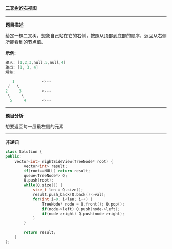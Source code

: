 ####  [二叉树的右视图](https://leetcode-cn.com/problems/binary-tree-right-side-view/)

***

**题目描述**

给定一棵二叉树，想象自己站在它的右侧，按照从顶部到底部的顺序，返回从右侧所能看到的节点值。

**示例:**

```cpp
输入: [1,2,3,null,5,null,4]
输出: [1, 3, 4]
解释:

   1            <---
 /   \
2     3         <---
 \     \
  5     4       <---
```

***

**题目分析**

想要返回每一层最左侧的元素

****

**非递归**

```cpp
class Solution {
public:
    vector<int> rightSideView(TreeNode* root) {
        vector<int> result;
        if(root==NULL) return result;
        queue<TreeNode*> Q;
        Q.push(root);
        while(Q.size()) {
            size_t len = Q.size();
            result.push_back(Q.back()->val);
            for(int i=0; i<len; i++) {
                TreeNode* node = Q.front(); Q.pop();
                if(node->left) Q.push(node->left);
                if(node->right) Q.push(node->right);
            }
        }

        return result;
    }
};
```

